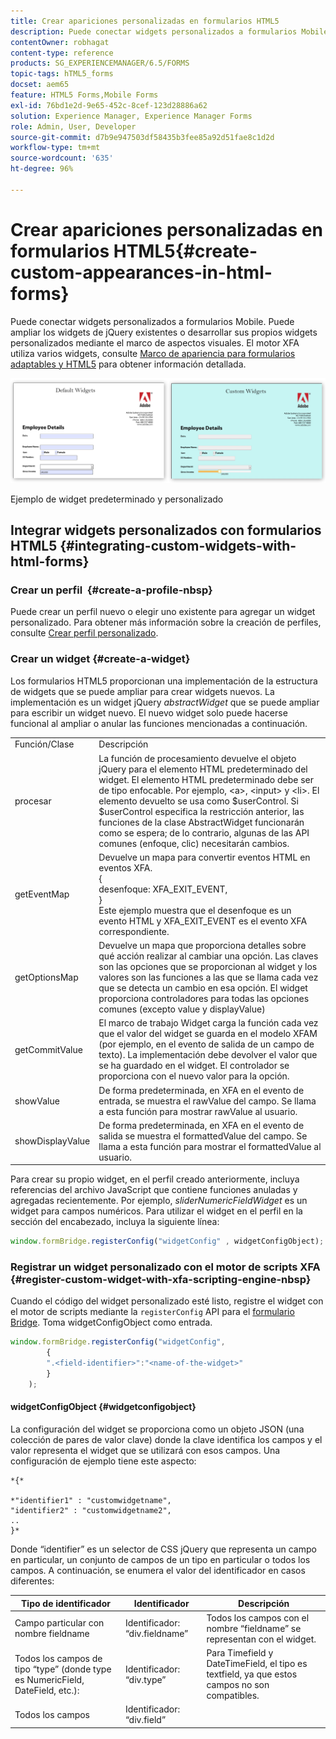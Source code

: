 ```yaml
---
title: Crear apariciones personalizadas en formularios HTML5
description: Puede conectar widgets personalizados a formularios Mobile. Puede ampliar los widgets de jQuery existentes o desarrollar los suyos propios personalizados.
contentOwner: robhagat
content-type: reference
products: SG_EXPERIENCEMANAGER/6.5/FORMS
topic-tags: hTML5_forms
docset: aem65
feature: HTML5 Forms,Mobile Forms
exl-id: 76bd1e2d-9e65-452c-8cef-123d28886a62
solution: Experience Manager, Experience Manager Forms
role: Admin, User, Developer
source-git-commit: d7b9e947503df58435b3fee85a92d51fae8c1d2d
workflow-type: tm+mt
source-wordcount: '635'
ht-degree: 96%

---
```


# Crear apariciones personalizadas en formularios HTML5{#create-custom-appearances-in-html-forms}

Puede conectar widgets personalizados a formularios Mobile. Puede ampliar los widgets de jQuery existentes o desarrollar sus propios widgets personalizados mediante el marco de aspectos visuales. El motor XFA utiliza varios widgets, consulte [Marco de apariencia para formularios adaptables y HTML5](/help/forms/using/introduction-widgets.md) para obtener información detallada.

![Ejemplo de widget predeterminado y personalizado &#x200B;](assets/custom-widgets.jpg)

Ejemplo de widget predeterminado y personalizado

## Integrar widgets personalizados con formularios HTML5 {#integrating-custom-widgets-with-html-forms}

### Crear un perfil  {#create-a-profile-nbsp}

Puede crear un perfil nuevo o elegir uno existente para agregar un widget personalizado. Para obtener más información sobre la creación de perfiles, consulte [Crear perfil personalizado](/help/forms/using/custom-profile.md).

### Crear un widget {#create-a-widget}

Los formularios HTML5 proporcionan una implementación de la estructura de widgets que se puede ampliar para crear widgets nuevos. La implementación es un widget jQuery *abstractWidget* que se puede ampliar para escribir un widget nuevo. El nuevo widget solo puede hacerse funcional al ampliar o anular las funciones mencionadas a continuación.

<table>
 <tbody>
  <tr>
   <td>Función/Clase</td>
   <td>Descripción</td>
  </tr>
  <tr>
   <td>procesar</td>
   <td>La función de procesamiento devuelve el objeto jQuery para el elemento HTML predeterminado del widget. El elemento HTML predeterminado debe ser de tipo enfocable. Por ejemplo, &lt;a&gt;, &lt;input&gt; y &lt;li&gt;. El elemento devuelto se usa como $userControl. Si $userControl especifica la restricción anterior, las funciones de la clase AbstractWidget funcionarán como se espera; de lo contrario, algunas de las API comunes (enfoque, clic) necesitarán cambios. </td>
  </tr>
  <tr>
   <td>getEventMap</td>
   <td>Devuelve un mapa para convertir eventos HTML en eventos XFA. <br /> {<br /> desenfoque: XFA_EXIT_EVENT,<br /> }<br /> Este ejemplo muestra que el desenfoque es un evento HTML y XFA_EXIT_EVENT es el evento XFA correspondiente. </td>
  </tr>
  <tr>
   <td>getOptionsMap</td>
   <td>Devuelve un mapa que proporciona detalles sobre qué acción realizar al cambiar una opción. Las claves son las opciones que se proporcionan al widget y los valores son las funciones a las que se llama cada vez que se detecta un cambio en esa opción. El widget proporciona controladores para todas las opciones comunes (excepto value y displayValue)</td>
  </tr>
  <tr>
   <td>getCommitValue</td>
   <td>El marco de trabajo Widget carga la función cada vez que el valor del widget se guarda en el modelo XFAM (por ejemplo, en el evento de salida de un campo de texto). La implementación debe devolver el valor que se ha guardado en el widget. El controlador se proporciona con el nuevo valor para la opción.</td>
  </tr>
  <tr>
   <td>showValue</td>
   <td>De forma predeterminada, en XFA en el evento de entrada, se muestra el rawValue del campo. Se llama a esta función para mostrar rawValue al usuario. </td>
  </tr>
  <tr>
   <td>showDisplayValue</td>
   <td>De forma predeterminada, en XFA en el evento de salida se muestra el formattedValue del campo. Se llama a esta función para mostrar el formattedValue al usuario. </td>
  </tr>
 </tbody>
</table>

Para crear su propio widget, en el perfil creado anteriormente, incluya referencias del archivo JavaScript que contiene funciones anuladas y agregadas recientemente. Por ejemplo, *sliderNumericFieldWidget* es un widget para campos numéricos. Para utilizar el widget en el perfil en la sección del encabezado, incluya la siguiente línea:

```javascript
window.formBridge.registerConfig("widgetConfig" , widgetConfigObject);
```

### Registrar un widget personalizado con el motor de scripts XFA  {#register-custom-widget-with-xfa-scripting-engine-nbsp}

Cuando el código del widget personalizado esté listo, registre el widget con el motor de scripts mediante la `registerConfig` API para el [formulario Bridge](/help/forms/using/form-bridge-apis.md). Toma widgetConfigObject como entrada.

```javascript
window.formBridge.registerConfig("widgetConfig",
        {
        ".<field-identifier>":"<name-of-the-widget>"
        }
    );
```

#### widgetConfigObject {#widgetconfigobject}

La configuración del widget se proporciona como un objeto JSON (una colección de pares de valor clave) donde la clave identifica los campos y el valor representa el widget que se utilizará con esos campos. Una configuración de ejemplo tiene este aspecto:

```
*{*

*"identifier1" : "customwidgetname",
"identifier2" : "customwidgetname2",
..
}*
```

Donde “identifier” es un selector de CSS jQuery que representa un campo en particular, un conjunto de campos de un tipo en particular o todos los campos. A continuación, se enumera el valor del identificador en casos diferentes:

| Tipo de identificador | Identificador | Descripción |
|---|---|---|
| Campo particular con nombre fieldname | Identificador: “div.fieldname” | Todos los campos con el nombre “fieldname” se representan con el widget. |
| Todos los campos de tipo “type” (donde type es NumericField, DateField, etc.): | Identificador: “div.type” | Para Timefield y DateTimeField, el tipo es textfield, ya que estos campos no son compatibles. |
| Todos los campos | Identificador: “div.field” |  |
